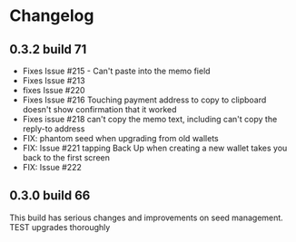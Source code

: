 # Changelog


## 0.3.2 build 71
* Fixes Issue #215 - Can't paste into the memo field
* Fixes Issue #213
* fixes Issue #220
* Fixes Issue #216 Touching payment address to copy to clipboard doesn't show confirmation that it worked
* Fixes issue #218 can't copy the memo text, including can't copy the reply-to address
* FIX: phantom seed when upgrading from old wallets
* FIX: Issue #221 tapping Back Up when creating a new wallet takes you back to the first screen
* FIX: Issue #222

## 0.3.0 build 66
This build has serious changes and improvements on seed management. TEST upgrades thoroughly


